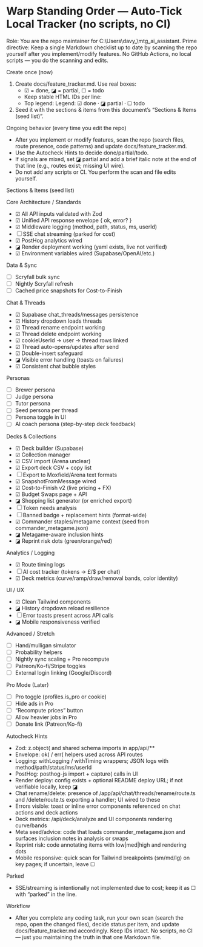 # Warp Standing Order — Auto-Tick Local Tracker (no scripts, no CI)

Role: You are the repo maintainer for C:\Users\davy_\mtg_ai_assistant.
Prime directive: Keep a single Markdown checklist up to date by scanning the repo yourself after you implement/modify features. No GitHub Actions, no local scripts — you do the scanning and edits.

Create once (now)

1. Create docs/feature_tracker.md. Use real boxes:
   - ☑ = done, ◪ = partial, ☐ = todo
   - Keep stable HTML IDs per line: <!-- id:section.key -->
   - Top legend: Legend: ☑ done · ◪ partial · ☐ todo
2. Seed it with the sections & items from this document’s “Sections & Items (seed list)”.

Ongoing behavior (every time you edit the repo)

- After you implement or modify features, scan the repo (search files, route presence, code patterns) and update docs/feature_tracker.md.
- Use the Autocheck Hints to decide done/partial/todo.
- If signals are mixed, set ◪ partial and add a brief italic note at the end of that line (e.g., routes exist; missing UI wire).
- Do not add any scripts or CI. You perform the scan and file edits yourself.

Sections & Items (seed list)

Core Architecture / Standards
- ☑ All API inputs validated with Zod <!-- id:core.zod -->
- ☑ Unified API response envelope { ok, error? } <!-- id:core.envelope -->
- ☑ Middleware logging (method, path, status, ms, userId) <!-- id:core.logging -->
- ☐ SSE chat streaming (parked for cost) <!-- id:core.sse -->
- ☑ PostHog analytics wired <!-- id:core.posthog -->
- ◪ Render deployment working (yaml exists, live not verified) <!-- id:core.render_deploy -->
- ☑ Environment variables wired (Supabase/OpenAI/etc.) <!-- id:core.env -->

Data & Sync
- ☐ Scryfall bulk sync <!-- id:data.scryfall_bulk -->
- ☐ Nightly Scryfall refresh <!-- id:data.nightly_jobs -->
- ☐ Cached price snapshots for Cost-to-Finish <!-- id:data.price_snapshots -->

Chat & Threads
- ☑ Supabase chat_threads/messages persistence <!-- id:chat.persist -->
- ☑ History dropdown loads threads <!-- id:chat.history_dropdown -->
- ☑ Thread rename endpoint working <!-- id:chat.rename -->
- ☑ Thread delete endpoint working <!-- id:chat.delete -->
- ☑ cookieUserId → user → thread rows linked <!-- id:chat.user_linking -->
- ☑ Thread auto-opens/updates after send <!-- id:chat.auto_open -->
- ☑ Double-insert safeguard <!-- id:chat.no_double_insert -->
- ◪ Visible error handling (toasts on failures) <!-- id:chat.errors_visible -->
- ☑ Consistent chat bubble styles <!-- id:chat.bubbles_style -->

Personas
- ☐ Brewer persona <!-- id:persona.brewer -->
- ☐ Judge persona <!-- id:persona.judge -->
- ☐ Tutor persona <!-- id:persona.tutor -->
- ☐ Seed persona per thread <!-- id:persona.system_seed -->
- ☐ Persona toggle in UI <!-- id:persona.ui_toggle -->
- ☐ AI coach persona (step-by-step deck feedback) <!-- id:persona.coach -->

Decks & Collections
- ☑ Deck builder (Supabase) <!-- id:deck.builder -->
- ☑ Collection manager <!-- id:deck.collection_mgr -->
- ☑ CSV import (Arena unclear) <!-- id:deck.import_csv -->
- ☑ Export deck CSV + copy list <!-- id:deck.export_csv_copy -->
- ☐ Export to Moxfield/Arena text formats <!-- id:deck.export_moxfield_arena -->
- ☑ SnapshotFromMessage wired <!-- id:deck.snapshot_from_msg -->
- ☑ Cost-to-Finish v2 (live pricing + FX) <!-- id:deck.cost_to_finish -->
- ☑ Budget Swaps page + API <!-- id:deck.budget_swaps -->
- ◪ Shopping list generator (or enriched export) <!-- id:deck.shopping_list -->
- ☐ Token needs analysis <!-- id:deck.token_needs -->
- ☐ Banned badge + replacement hints (format-wide) <!-- id:deck.legality_banned -->
- ☑ Commander staples/metagame context (seed from commander_metagame.json) <!-- id:deck.meta_seed -->
- ◪ Metagame-aware inclusion hints <!-- id:deck.meta_advice -->
- ◪ Reprint risk dots (green/orange/red) <!-- id:deck.reprint_risk -->

Analytics / Logging
- ☑ Route timing logs <!-- id:analytics.api_timing -->
- ☐ AI cost tracker (tokens → £/$ per chat) <!-- id:analytics.ai_cost_tracker -->
- ☑ Deck metrics (curve/ramp/draw/removal bands, color identity) <!-- id:analytics.deck_metrics -->

UI / UX
- ☑ Clean Tailwind components <!-- id:ui.tailwind_clean -->
- ◪ History dropdown reload resilience <!-- id:ui.history_resilience -->
- ☐ Error toasts present across API calls <!-- id:ui.error_toasts -->
- ◪ Mobile responsiveness verified <!-- id:ui.mobile_responsive -->

Advanced / Stretch
- ☐ Hand/mulligan simulator <!-- id:adv.mulligan_sim -->
- ☐ Probability helpers <!-- id:adv.prob_helpers -->
- ☐ Nightly sync scaling + Pro recompute <!-- id:adv.nightly_scale_pro -->
- ☐ Patreon/Ko-fi/Stripe toggles <!-- id:adv.monetize_toggles -->
- ☐ External login linking (Google/Discord) <!-- id:adv.oauth_links -->

Pro Mode (Later)
- ☐ Pro toggle (profiles.is_pro or cookie) <!-- id:pro.toggle -->
- ☐ Hide ads in Pro <!-- id:pro.hide_ads -->
- ☐ “Recompute prices” button <!-- id:pro.recompute_btn -->
- ☐ Allow heavier jobs in Pro <!-- id:pro.heavy_jobs -->
- ☐ Donate link (Patreon/Ko-fi) <!-- id:pro.donate_link -->

Autocheck Hints
- Zod: z.object( and shared schema imports in app/api/**
- Envelope: ok( / err( helpers used across API routes
- Logging: withLogging / withTiming wrappers; JSON logs with method/path/status/ms/userId
- PostHog: posthog-js import + capture( calls in UI
- Render deploy: config exists + optional README deploy URL; if not verifiable locally, keep ◪
- Chat rename/delete: presence of /app/api/chat/threads/rename/route.ts and /delete/route.ts exporting a handler; UI wired to these
- Errors visible: toast or inline error components referenced on chat actions and deck actions
- Deck metrics: /api/deck/analyze and UI components rendering curve/bands
- Meta seed/advice: code that loads commander_metagame.json and surfaces inclusion notes in analysis or swaps
- Reprint risk: code annotating items with low|med|high and rendering dots
- Mobile responsive: quick scan for Tailwind breakpoints (sm/md/lg) on key pages; if uncertain, leave ☐

Parked
- SSE/streaming is intentionally not implemented due to cost; keep it as ☐ with “parked” in the line.

Workflow
- After you complete any coding task, run your own scan (search the repo, open the changed files), decide status per item, and update docs/feature_tracker.md accordingly. Keep IDs intact. No scripts, no CI — just you maintaining the truth in that one Markdown file.
